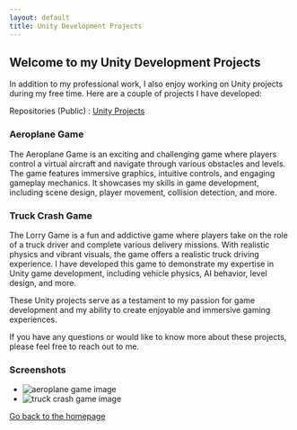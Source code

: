 ```yaml
---
layout: default
title: Unity Development Projects
---
```


## Welcome to my Unity Development Projects

In addition to my professional work, I also enjoy working on Unity projects during my free time. Here are a couple of projects I have developed:

Repositories (Public) : [Unity Projects](https://github.com/fazrul96/UnityProjects)

### Aeroplane Game

The Aeroplane Game is an exciting and challenging game where players control a virtual aircraft and navigate through various obstacles and levels. The game features immersive graphics, intuitive controls, and engaging gameplay mechanics. It showcases my skills in game development, including scene design, player movement, collision detection, and more.

### Truck Crash Game

The Lorry Game is a fun and addictive game where players take on the role of a truck driver and complete various delivery missions. With realistic physics and vibrant visuals, the game offers a realistic truck driving experience. I have developed this game to demonstrate my expertise in Unity game development, including vehicle physics, AI behavior, level design, and more.

These Unity projects serve as a testament to my passion for game development and my ability to create enjoyable and immersive gaming experiences.

If you have any questions or would like to know more about these projects, please feel free to reach out to me.

### Screenshots

- <img src="/assets/img/aeroplane-game.jpg" alt="aeroplane game image">
- <img src="/assets/img/truck-crash-game.jpg" alt="truck crash game image">

[Go back to the homepage](https://fazrul96.github.io/fazrul.github.io/)